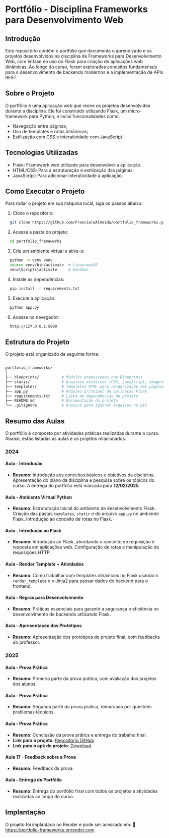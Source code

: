 # Portfólio - Disciplina Frameworks para Desenvolvimento Web

## Introdução

Este repositório contém o portfólio que documenta o aprendizado e os projetos desenvolvidos na disciplina de Frameworks para Desenvolvimento Web, com ênfase no uso do Flask para criação de aplicações web dinâmicas. Ao longo do curso, foram explorados conceitos fundamentais para o desenvolvimento de backends modernos e a implementação de APIs REST.

## Sobre o Projeto

O portfólio é uma aplicação web que reúne os projetos desenvolvidos durante a disciplina. Ele foi construído utilizando Flask, um micro-framework para Python, e inclui funcionalidades como:
- Navegação entre páginas;
- Uso de templates e rotas dinâmicas;
- Estilização com CSS e interatividade com JavaScript.

## Tecnologias Utilizadas

- Flask: Framework web utilizado para desenvolver a aplicação.
- HTML/CSS: Para a estruturação e estilização das páginas.
- JavaScript: Para adicionar interatividade à aplicação.


## Como Executar o Projeto
Para rodar o projeto em sua máquina local, siga os passos abaixo:
1. Clone o repositório:
  ```bash
    git clone https://github.com/FrancieleAlmeida/portfolio_frameworks.git
  ```

2. Acesse a pasta do projeto:
  ```bash
    cd portfolio_frameworks
  ```

3. Crie um ambiente virtual e ative-o:
  ```bash
    python -m venv venv
    source venv/bin/activate  # Linux/macOS
    venv\Scripts\activate     # Windows
  ```

4. Instale as dependências:
  ```bash
    pip install -r requirements.txt
  ```

5. Execute a aplicação:
  ```bash
    python app.py
  ```

6. Acesse no navegador:
  ```bash
    http://127.0.0.1:5000
  ```

## Estrutura do Projeto
O projeto está organizado da seguinte forma:

```bash

portfolio_frameworks/
│
├── blueprints/          # Módulos organizados com Blueprints
├── static/              # Arquivos estáticos (CSS, JavaScript, imagens)
├── templates/           # Templates HTML para renderização das páginas
├── app.py               # Arquivo principal da aplicação Flask
├── requirements.txt     # Lista de dependências do projeto
├── README.md            # Documentação do projeto
└── .gitignore           # Arquivo para ignorar arquivos no Git
```

## Resumo das Aulas
O portfólio é composto por atividades práticas realizadas durante o curso. Abaixo, estão listadas as aulas e os projetos relacionados.

### 2024

#### Aula - Introdução
- **Resumo**: Introdução aos conceitos básicos e objetivos da disciplina. Apresentação do plano da disciplina e pesquisa sobre os tópicos do curso. A entrega do portfólio está marcada para **12/02/2025**.

#### Aula - Ambiente Virtual Python
- **Resumo**: Estruturação inicial do ambiente de desenvolvimento Flask. Criação das pastas `templates`, `static` e do arquivo `app.py` no ambiente Flask. Introdução ao conceito de rotas no Flask.

#### Aula - Introdução ao Flask
- **Resumo**: Introdução ao Flask, abordando o conceito de requisição e resposta em aplicações web. Configuração de rotas e manipulação de requisições HTTP.

#### Aula - Render Template + Atividades
- **Resumo**: Como trabalhar com templates dinâmicos no Flask usando o `render_template` e o Jinja2 para passar dados do backend para o frontend.

#### Aula - Regras para Desenvolvimento
- **Resumo**: Práticas essenciais para garantir a segurança e eficiência no desenvolvimento de backends utilizando Flask.

#### Aula - Apresentação dos Protótipos
- **Resumo**: Apresentação dos protótipos de projeto final, com feedbacks do professor.

### 2025

#### Aula - Prova Prática
- **Resumo**: Primeira parte da prova prática, com avaliação dos projetos dos alunos.

#### Aula - Prova Prática
- **Resumo**: Segunda parte da prova prática, remarcada por questões problemas técnicos.

#### Aula - Prova Prática
- **Resumo**: Conclusão da prova prática e entrega do trabalho final.
- **Link para o projeto**: [Repositório GitHub](https://github.com/Nathan-Brito/analise_emocional.git)
- **Link para o apk do projeto**: [Download](https://www.dropbox.com/scl/fi/wbouvzjrjxkasx3mck2lq/Emo-oScan.apk?rlkey=kv9avm05sugis8o50p71qju6y&st=03d63fbr&dl=1)

#### Aula 17 - Feedback sobre a Prova
- **Resumo**: Feedback da prova.

#### Aula - Entrega do Portfólio
- **Resumo**: Entrega do portfólio final com todos os projetos e atividades realizadas ao longo do curso.


## Implantação

O projeto foi implantado no Render e pode ser acessado em:
🔗 https://portfolio-frameworks.onrender.com









